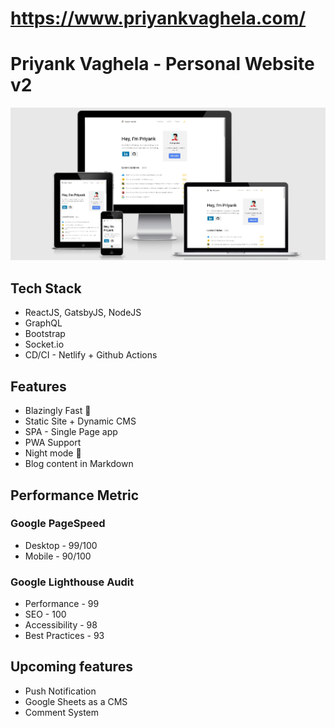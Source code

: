 # https://www.priyankvaghela.com/
# Priyank Vaghela - Personal Website v2

<img src="/assets/screenshots/mockup.jpg">

## Tech Stack
- ReactJS, GatsbyJS, NodeJS
- GraphQL
- Bootstrap
- Socket.io
- CD/CI - Netlify + Github Actions

## Features
- Blazingly Fast 🚀
- Static Site + Dynamic CMS
- SPA - Single Page app
- PWA Support
- Night mode 🌃
- Blog content in Markdown

## Performance Metric
### Google PageSpeed 
- Desktop - 99/100
- Mobile - 90/100 

### Google Lighthouse Audit
- Performance - 99
- SEO - 100
- Accessibility - 98
- Best Practices - 93

## Upcoming features
- Push Notification
- Google Sheets as a CMS
- Comment System
